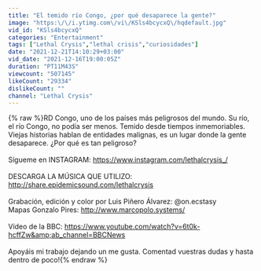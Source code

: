 ```yaml
---
title: "El temido río Congo, ¿por qué desaparece la gente?"
image: "https:\/\/i.ytimg.com\/vi\/KSls4bcycxQ\/hqdefault.jpg"
vid_id: "KSls4bcycxQ"
categories: "Entertainment"
tags: ["Lethal Crysis","lethal crisis","curiosidades"]
date: "2021-12-21T14:10:29+03:00"
vid_date: "2021-12-16T19:00:05Z"
duration: "PT11M43S"
viewcount: "507145"
likeCount: "29334"
dislikeCount: ""
channel: "Lethal Crysis"
---
```

{% raw %}RD Congo, uno de los países más peligrosos del mundo. Su río, el río Congo, no podía ser menos. Temido desde tiempos inmemoriables. Viejas historias hablan de entidades malignas, es un lugar donde la gente desaparece. ¿Por qué es tan peligroso?<br /><br />Sígueme en INSTAGRAM: <a rel="nofollow" target="blank" href="https://www.instagram.com/lethalcrysis_/">https://www.instagram.com/lethalcrysis_/</a><br /><br />DESCARGA LA MÚSICA QUE UTILIZO: <a rel="nofollow" target="blank" href="http://share.epidemicsound.com/lethalcrysis">http://share.epidemicsound.com/lethalcrysis</a><br /><br />Grabación, edición y color por Luis Piñero Álvarez: @on.ecstasy<br />Mapas Gonzalo Pires: <a rel="nofollow" target="blank" href="http://www.marcopolo.systems/">http://www.marcopolo.systems/</a><br /><br />Vídeo de la BBC: <a rel="nofollow" target="blank" href="https://www.youtube.com/watch?v=6t0k-hcffZw&amp;ab_channel=BBCNews">https://www.youtube.com/watch?v=6t0k-hcffZw&amp;ab_channel=BBCNews</a><br /><br />Apoyáis mi trabajo dejando un me gusta. Comentad vuestras dudas y hasta dentro de poco!{% endraw %}
